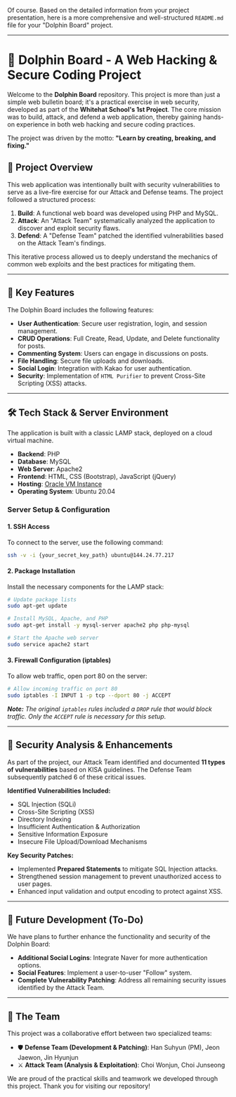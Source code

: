 Of course. Based on the detailed information from your project presentation, here is a more comprehensive and well-structured `README.md` file for your "Dolphin Board" project.

-----

# 🐬 Dolphin Board - A Web Hacking & Secure Coding Project

[](https://www.google.com/search?q=https://www.whitehat.school/)

Welcome to the **Dolphin Board** repository. This project is more than just a simple web bulletin board; it's a practical exercise in web security, developed as part of the **Whitehat School's 1st Project**. The core mission was to build, attack, and defend a web application, thereby gaining hands-on experience in both web hacking and secure coding practices.

The project was driven by the motto: **"Learn by creating, breaking, and fixing."**

## 📜 Project Overview

This web application was intentionally built with security vulnerabilities to serve as a live-fire exercise for our Attack and Defense teams. The project followed a structured process:

1.  **Build**: A functional web board was developed using PHP and MySQL.
2.  **Attack**: An "Attack Team" systematically analyzed the application to discover and exploit security flaws.
3.  **Defend**: A "Defense Team" patched the identified vulnerabilities based on the Attack Team's findings.

This iterative process allowed us to deeply understand the mechanics of common web exploits and the best practices for mitigating them.

-----

## 🚀 Key Features

The Dolphin Board includes the following features:

  * **User Authentication**: Secure user registration, login, and session management.
  * **CRUD Operations**: Full Create, Read, Update, and Delete functionality for posts.
  * **Commenting System**: Users can engage in discussions on posts.
  * **File Handling**: Secure file uploads and downloads.
  * **Social Login**: Integration with Kakao for user authentication.
  * **Security**: Implementation of `HTML Purifier` to prevent Cross-Site Scripting (XSS) attacks.

-----

## 🛠️ Tech Stack & Server Environment

The application is built with a classic LAMP stack, deployed on a cloud virtual machine.

  * **Backend**: PHP
  * **Database**: MySQL
  * **Web Server**: Apache2
  * **Frontend**: HTML, CSS (Bootstrap), JavaScript (jQuery)
  * **Hosting**: [Oracle VM Instance](https://www.oracle.com/kr/cloud/compute/virtual-machines/)
  * **Operating System**: Ubuntu 20.04

### Server Setup & Configuration

#### 1\. SSH Access

To connect to the server, use the following command:

```bash
ssh -v -i {your_secret_key_path} ubuntu@144.24.77.217
```

#### 2\. Package Installation

Install the necessary components for the LAMP stack:

```bash
# Update package lists
sudo apt-get update

# Install MySQL, Apache, and PHP
sudo apt-get install -y mysql-server apache2 php php-mysql

# Start the Apache web server
sudo service apache2 start
```

#### 3\. Firewall Configuration (iptables)

To allow web traffic, open port 80 on the server:

```bash
# Allow incoming traffic on port 80
sudo iptables -I INPUT 1 -p tcp --dport 80 -j ACCEPT
```

***Note:*** *The original `iptables` rules included a `DROP` rule that would block traffic. Only the `ACCEPT` rule is necessary for this setup.*

-----

## 🔐 Security Analysis & Enhancements

As part of the project, our Attack Team identified and documented **11 types of vulnerabilities** based on KISA guidelines. The Defense Team subsequently patched 6 of these critical issues.

**Identified Vulnerabilities Included:**

  * SQL Injection (SQLi)
  * Cross-Site Scripting (XSS)
  * Directory Indexing
  * Insufficient Authentication & Authorization
  * Sensitive Information Exposure
  * Insecure File Upload/Download Mechanisms

**Key Security Patches:**

  * Implemented **Prepared Statements** to mitigate SQL Injection attacks.
  * Strengthened session management to prevent unauthorized access to user pages.
  * Enhanced input validation and output encoding to protect against XSS.

-----

## 🎯 Future Development (To-Do)

We have plans to further enhance the functionality and security of the Dolphin Board:

  * **Additional Social Logins**: Integrate Naver for more authentication options.
  * **Social Features**: Implement a user-to-user "Follow" system.
  * **Complete Vulnerability Patching**: Address all remaining security issues identified by the Attack Team.

-----

## 👥 The Team

This project was a collaborative effort between two specialized teams:

  * 🛡️ **Defense Team (Development & Patching)**: Han Suhyun (PM), Jeon Jaewon, Jin Hyunjun
  * ⚔️ **Attack Team (Analysis & Exploitation)**: Choi Wonjun, Choi Junseong

We are proud of the practical skills and teamwork we developed through this project. Thank you for visiting our repository\!
